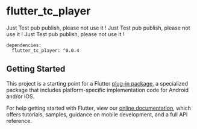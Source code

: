 # flutter_tc_player

Just Test pub publish, please not use it !
Just Test pub publish, please not use it !
Just Test pub publish, please not use it !

```
dependencies:
  flutter_tc_player: ^0.0.4
```

## Getting Started

This project is a starting point for a Flutter
[plug-in package](https://flutter.dev/developing-packages/),
a specialized package that includes platform-specific implementation code for
Android and/or iOS.

For help getting started with Flutter, view our 
[online documentation](https://flutter.dev/docs), which offers tutorials, 
samples, guidance on mobile development, and a full API reference.
